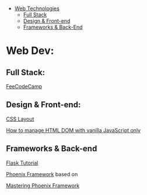<a name="web" >

- [Web Technologies](#web)
  - [Full Stack](#web_stack)
  - [Design & Front-end](#web_fe)
  - [Frameworks & Back-End](#web_be)

# Web Dev:

<a name="web_stack" >

## Full Stack:
[FeeCodeCamp](https://www.freecodecamp.com/)

<a name="web_fe" >

## Design & Front-end:

[CSS Layout](http://learnlayout.com/)

[How to manage HTML DOM with vanilla JavaScript only](https://htmldom.dev/)


<a name="web_be" >

## Frameworks & Back-end

[Flask Tutorial](https://blog.miguelgrinberg.com/post/the-flask-mega-tutorial-now-with-python-3-support)

[Phoenix Framework](http://www.phoenixframework.org/) 
based on 

[Mastering Phoenix Framework](https://shankardevy.com/phoenix-inside-out-mpf/)

